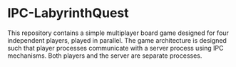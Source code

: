 # IPC-LabyrinthQuest
This repository contains a simple multiplayer board game designed for four independent players, played in parallel. The game architecture is designed such that player processes communicate with a server process using IPC mechanisms. Both players and the server are separate processes.
